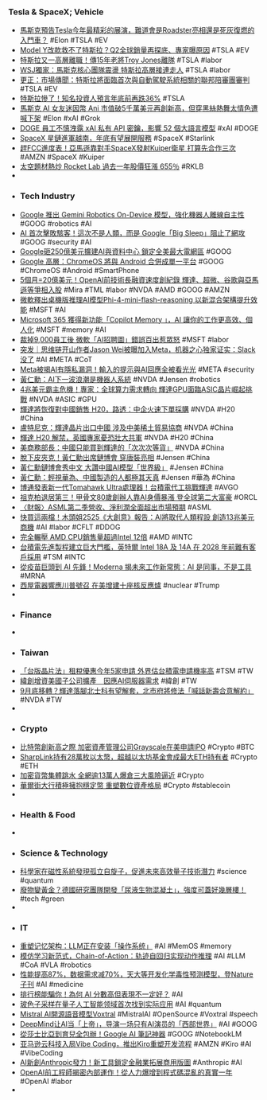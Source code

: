 ### Tesla & SpaceX; Vehicle
- [馬斯克預告Tesla今年最精彩的展演，難道會是Roadster亮相還是死灰復燃的入門車？](https://www.carture.com.tw/opinion/article/36695-馬斯克預告Tesla今年最精彩的展演，難道會是Roadster亮相還是死灰復燃的入門車？) #Elon #TSLA #EV
- [Model Y改款救不了特斯拉？Q2全球銷量再探底、專家曝原因](https://www.technice.com.tw/technology/autosystem/182681/) #TSLA #EV
- [特斯拉又一高層離職！傳15年老將Troy Jones離隊](https://news.cnyes.com/news/id/6065811) #TSLA #labor
- [WSJ獨家：馬斯克核心團隊震盪 特斯拉高層接連走人](https://www.worldjournal.com/wj/story/121477/8874855) #TSLA #labor
- [更正：市場傳聞：特斯拉將面臨首次與自動駕駛系統相關的聯邦陪審團審判](https://news.futunn.com/hk/post/59222061/correction-market-chatter-tesla-to-face-first-ever-federal-jury) #TSLA #EV
- [特斯拉慘了！知名投資人預言年底前再跌36%](https://news.cnyes.com/news/id/6065749) #TSLA
- [馬斯克 AI 女友迷因幣 Ani 市值破5千萬美元再創新高，但穿黑絲熱舞太情色遭喊下架](https://www.blocktempo.com/the-market-value-of-meme-coin-ani-exceeds-50-million-us-dollars-setting-a-new-record/) #Elon #xAI #Grok
- [DOGE 員工不慎洩露 xAI 私有 API 密鑰，影響 52 個大語言模型](https://infosecu.technews.tw/2025/07/16/doge-staffer-published-secret-xai-key-to-dozens-of-ai-models/) #xAI #DOGE
- [SpaceX 星鏈進軍越南，年底有望展開服務](https://technews.tw/2025/07/16/starlink-vietnam/) #SpaceX #Starlink
- [趕FCC進度表！亞馬遜靠對手SpaceX發射Kuiper衛星 打算先合作三次](https://news.cnyes.com/news/id/6066467) #AMZN #SpaceX #Kuiper
- [太空題材熱炒 Rocket Lab 過去一年股價狂漲 655％](https://finance.technews.tw/2025/07/15/rocket-lab-stock-price-has-soared-655percent-in-the-past-year/) #RKLB
-
- ### Tech Industry
- [Google 推出 Gemini Robotics On-Device 模型，強化機器人離線自主性](https://technews.tw/2025/07/16/gemini-robotics-on-device/) #GOOG #robotics #AI
- [AI 首次擊敗駭客！這次不是人類，而是 Google「Big Sleep」阻止了網攻](https://infosecu.technews.tw/2025/07/16/google-big-sleep/) #GOOG #security #AI
- [Google砸250億美元擴建AI與資料中心 鎖定全美最大電網區](https://news.cnyes.com/news/id/6065595) #GOOG
- [Google 高層：ChromeOS 將與 Android 合併成單一平台](https://technews.tw/2025/07/16/google-is-combining-chrome-os-and-android-into-a-single-platform/) #GOOG #ChromeOS #Android #SmartPhone
- [5個月=20億美元！OpenAI前技術長融資速度創紀錄 輝達、超微、谷歌與亞馬遜等爭相入股](https://news.cnyes.com/news/id/6066272) #Mira #TML #labor #NVDA #AMD #GOOG #AMZN
- [微軟釋出桌機版推理AI模型Phi-4-mini-flash-reasoning 以新混合架構提升效能](https://www.ithome.com.tw/news/170082) #MSFT #AI
- [Microsoft 365 獲得新功能「Copilot Memory 」，AI 讓你的工作更高效、個人化](https://www.koc.com.tw/archives/606544) #MSFT #memory #AI
- [裁掉9,000員工後 微軟「AI招聘圖」錯誤百出惹眾怒](https://www.technice.com.tw/issues/ai/182587/) #MSFT #labor
- [突发｜思维链开山作者Jason Wei被曝加入Meta，机器之心独家证实：Slack没了](https://www.jiqizhixin.com/articles/2025-07-16-2) #AI #META #CoT
- [Meta被揭AI有隱私漏洞！輸入的提示與AI回應全被看光光](https://news.cnyes.com/news/id/6065991) #META #security
- [黃仁勳：AI下一波浪潮是機器人系統](https://news.cnyes.com/news/id/6066658) #NVDA #Jensen #robotics
- [4兆美元霸主危機！專家：全球算力需求轉向 輝達GPU面臨ASIC晶片崛起挑戰](https://news.cnyes.com/news/id/6065753) #NVDA #ASIC #GPU
- [輝達將恢復對中國銷售 H20，路透：中企火速下單採購](https://technews.tw/2025/07/16/nvidias-resumption-of-ai-chips-to-china-is-part-of-rare-earths-talks/) #NVDA #H20 #China
- [盧特尼克：輝達晶片出口中國 涉及中美稀土貿易協商](https://news.cnyes.com/news/id/6065985) #NVDA #China
- [輝達 H20 解禁，英國專家憂恐壯大共軍](https://technews.tw/2025/07/16/trumps-nvidia-u-turn-will-boost-chinese-military/) #NVDA #H20 #China
- [美商務部長：中國只能買到輝達的「次次次等貨」](https://news.cnyes.com/news/id/6065879) #NVDA #China
- [脫下皮夾克！黃仁勳出席鏈博會 穿唐裝亮相](https://news.cnyes.com/news/id/6066542) #Jensen #China
- [黃仁勳鏈博會秀中文 大讚中國AI模型「世界級」](https://news.cnyes.com/news/id/6066514) #Jensen #China
- [黃仁勳：輕視華為、中國製造的人都極其天真](https://news.cnyes.com/news/id/6066975) #Jensen #華為 #China
- [博通發表新一代Tomahawk Ultra處理器！台積電代工挑戰輝達](https://news.cnyes.com/news/id/6066010) #AVGO
- [祖克柏退居第三！甲骨文80歲創辦人靠AI身價暴漲 登全球第二大富豪](https://news.cnyes.com/news/id/6065950) #ORCL
- [〈財報〉ASML第二季營收、淨利潤全面超出市場預期](https://news.cnyes.com/news/id/6066609) #ASML
- [快買這兩檔！木頭姐2525《大創意》報告：AI將取代人類程設 創造13兆美元商機](https://news.cnyes.com/news/id/6065928) #AI #labor #CFLT #DDOG
- [完全輾壓 AMD CPU銷售量超過Intel 12倍](https://news.xfastest.com/others/153326/amd-intel-cpu-mindfactory/) #AMD #INTC
- [台積電先進製程建立巨大門檻，英特爾 Intel 18A 及 14A 在 2028 年前難有客戶採用](https://technews.tw/2025/07/16/intel-18a-and-14a-will-not-be-adopted-by-customers-before-2028/) #TSM #INTC
- [從疫苗巨頭到 AI 先鋒！Moderna 揭未來工作新常態：AI 是同事，不是工具](https://technews.tw/2025/07/16/moderna-ai/) #MRNA
- [西屋電器響應川普號召 在美增建十座核反應爐](https://technews.tw/2025/07/16/westinghouse-electric-plans-to-build-ten-new-large-nuclear-reactors/) #nuclear #Trump
-
- ### Finance
-
- ### Taiwan
- [「台版晶片法」租稅優惠今年5家申請 外界估台積電申請機率高](https://www.technice.com.tw/issues/semicon/182590/) #TSM #TW
- [緯創增資美國子公司擴產　因應AI伺服器需求](https://www.cna.com.tw/news/afe/202507160245.aspx) #緯創 #TW
- [9月底移轉？輝達落腳北士科有望解套，北市府將修法「喊話新壽合意解約」](https://www.gvm.com.tw/article/122757) #NVDA #TW
-
- ### Crypto
- [比特幣創新高之際 加密資產管理公司Grayscale在美申請IPO](https://news.cnyes.com/news/id/6065042) #Crypto #BTC
- [SharpLink持有28萬枚以太幣，超越以太坊基金會成最大ETH持有者](https://abmedia.io/sharplink-becomes-largest-eth-holder-than-ef) #Crypto #ETH
- [加密貨幣集體跳水 全網逾13萬人爆倉三大風險逼近](https://news.cnyes.com/news/id/6066587) #Crypto
- [華爾街大行積極擁抱穩定幣 重塑數位資產格局](https://news.cnyes.com/news/id/6066706) #Crypto #stablecoin
-
- ### Health & Food
-
- ### Science & Technology
- [科學家在磁性系統發現孤立自旋子，促進未來高效量子技術潛力](https://technews.tw/2025/07/15/solitary-lonely-spinon-magnetic-systems/) #science #quantum
- [廢物變黃金？德國研究團隊開發「尿液生物混凝土」，強度可蓋好幾層樓！](https://www.techbang.com/posts/124325-urine-bio-concrete-german-research) #tech #green
-
- ### IT
- [重塑记忆架构：LLM正在安装「操作系统」](https://www.jiqizhixin.com/articles/2025-07-16-4) #AI #MemOS #memory
- [模仿学习新范式，Chain-of-Action：轨迹自回归实现动作推理](https://www.jiqizhixin.com/articles/2025-07-16) #AI #LLM #CoA #VLA #robotics
- [性能提高87%，数据需求减70%，天大等开发化学毒性预测模型，登Nature子刊](https://www.jiqizhixin.com/articles/2025-07-16-14) #AI #medicine
- [排行榜能騙你！為何 AI 分數高但表現不一定好？](https://technews.tw/2025/07/16/why-does-ai-have-high-scores-but-not-necessarily-good-performance/) #AI
- [玻色子采样在量子人工智能领域首次找到实际应用](https://www.jiqizhixin.com/articles/2025-07-16-8) #AI #quantum
- [Mistral AI開源語音模型Voxtral](https://www.ithome.com.tw/news/170077) #MistralAI #OpenSource #Voxtral #speech
- [DeepMind让AI当「上帝」，导演一场只有AI演员的「西部世界」](https://www.jiqizhixin.com/articles/2025-07-16-5) #AI #GOOG
- [從莎士比亞到育兒全包辦！Google AI 筆記神器](https://agirls.aotter.net/post/64145) #GOOG #NotebookLM
- [亚马逊云科技入局Vibe Coding，推出Kiro重塑开发流程](https://www.jiqizhixin.com/articles/2025-07-16-10) #AMZN #Kiro #AI #VibeCoding
- [AI新創Anthropic發力！新工具鎖定金融業拓展商用版圖](https://news.cnyes.com/news/id/6065611) #Anthropic #AI
- [OpenAI前工程師揭密內部運作！從人力爆增到程式碼混亂的真實一年](https://news.cnyes.com/news/id/6065994) #OpenAI #labor
-